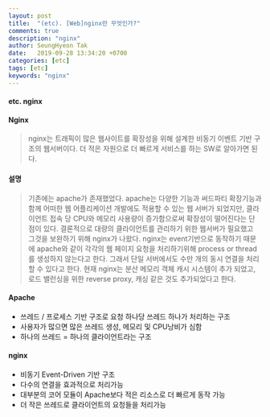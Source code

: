 ```yaml
---
layout: post
title:  "(etc). [Web]nginx란 무엇인가?"
comments: true
description: "nginx"
author: SeungHyeon Tak
date:   2019-09-28 13:34:20 +0700
categories: [etc]
tags: [etc]
keywords: "nginx"
---
```

#### etc. nginx


#### Nginx
> nginx는 트래픽이 많은 웹사이트를 확장성을 위해 설계한 비동기 이벤트 기반 구조의 웹서버이다.
> 더 적은 자원으로 더 빠르게 서비스를 하는 SW로 알아가면 된다.

#### 설명
> 기존에는 apache가 존재했었다.
> apache는 다양한 기능과 써드파티 확장기능과 함께 어떠한 웹 어플리케이션 개발에도 적용할 수 있는 웹 서버가 되었지만, 클라이언트 접속 당 CPU와 메모리 사용량이 증가함으로써 확장성이 떨어진다는 단점이 있다.
> 결론적으로 대량의 클라이언트를 관리하기 위한 웹서버가 필요했고 그것을 보완하기 위해 nginx가 나왔다.
> nginx는 event기반으로 동작하기 때문에 apache와 같이 각각의 웹 페이지 요청을 처리하기위해 process or thread를 생성하지 않는다고 한다. 그래서 단일 서버에서도 수만 개의 동시 연결을 처리할 수 있다고 한다. 현재 nginx는 분산 메모리 객체 캐시 시스템이 추가 되었고, 로드 밸런싱을 위한 reverse proxy, 캐싱 같은 것도 추가되었다고 한다.

#### Apache
* 쓰레드 / 프로세스 기반 구조로 요청 하나당 쓰레드 하나가 처리하는 구조
* 사용자가 많으면 많은 쓰레드 생성, 메모리 및 CPU낭비가 심함
* 하나의 쓰레드 = 하나의 클라이언트라는 구조

#### nginx
* 비동기 Event-Driven 기반 구조
* 다수의 연결을 효과적으로 처리가능
* 대부분의 코어 모듈이 Apache보다 적은 리소스로 더 빠르게 동작 가능
* 더 작은 쓰레드로 클라이언트의 요청들을 처리가능